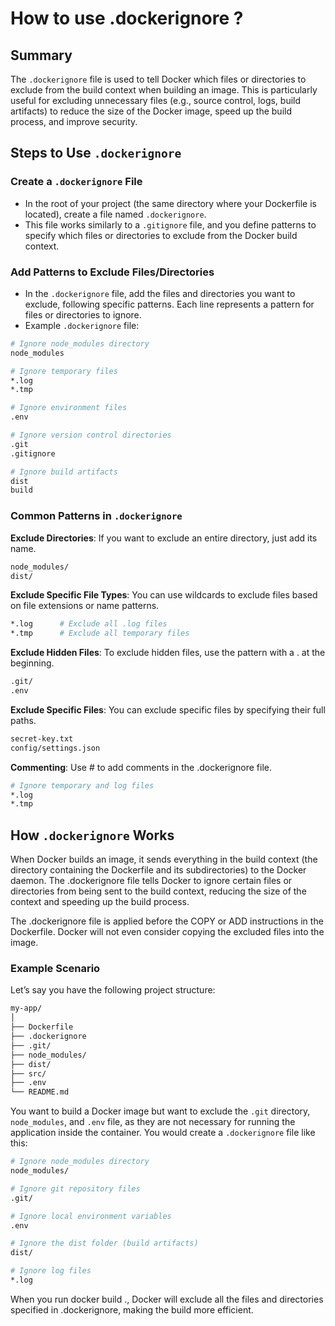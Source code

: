 # How to use .dockerignore ?

## Summary

The `.dockerignore` file is used to tell Docker which files or directories to exclude from the build context when building an image. This is particularly useful for excluding unnecessary files (e.g., source control, logs, build artifacts) to reduce the size of the Docker image, speed up the build process, and improve security.

## Steps to Use `.dockerignore`

### Create a `.dockerignore` File

- In the root of your project (the same directory where your Dockerfile is located), create a file named `.dockerignore`.
- This file works similarly to a `.gitignore` file, and you define patterns to specify which files or directories to exclude from the Docker build context.

### Add Patterns to Exclude Files/Directories

- In the `.dockerignore` file, add the files and directories you want to exclude, following specific patterns. Each line represents a pattern for files or directories to ignore.
- Example `.dockerignore` file:

```sh
# Ignore node_modules directory
node_modules

# Ignore temporary files
*.log
*.tmp

# Ignore environment files
.env

# Ignore version control directories
.git
.gitignore

# Ignore build artifacts
dist
build
```

### Common Patterns in `.dockerignore`

**Exclude Directories**: If you want to exclude an entire directory, just add its name.

```sh
node_modules/
dist/
```

**Exclude Specific File Types**: You can use wildcards to exclude files based on file extensions or name patterns.

```sh
*.log      # Exclude all .log files
*.tmp      # Exclude all temporary files
```

**Exclude Hidden Files**: To exclude hidden files, use the pattern with a . at the beginning.

```sh
.git/
.env
```

**Exclude Specific Files**: You can exclude specific files by specifying their full paths.

```sh
secret-key.txt
config/settings.json
```

**Commenting**: Use # to add comments in the .dockerignore file.

```sh
# Ignore temporary and log files
*.log
*.tmp
```

## How `.dockerignore` Works

When Docker builds an image, it sends everything in the build context (the directory containing the Dockerfile and its subdirectories) to the Docker daemon. The .dockerignore file tells Docker to ignore certain files or directories from being sent to the build context, reducing the size of the context and speeding up the build process.

The .dockerignore file is applied before the COPY or ADD instructions in the Dockerfile. Docker will not even consider copying the excluded files into the image.

### Example Scenario

Let’s say you have the following project structure:
```sh
my-app/
│
├── Dockerfile
├── .dockerignore
├── .git/
├── node_modules/
├── dist/
├── src/
├── .env
└── README.md
```

You want to build a Docker image but want to exclude the `.git` directory, `node_modules`, and `.env` file, as they are not necessary for running the application inside the container. You would create a `.dockerignore` file like this:
```sh
# Ignore node_modules directory
node_modules/

# Ignore git repository files
.git/

# Ignore local environment variables
.env

# Ignore the dist folder (build artifacts)
dist/

# Ignore log files
*.log
```

When you run docker build ., Docker will exclude all the files and directories specified in .dockerignore, making the build more efficient.
